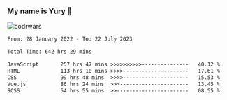 ### My name is Yury 👋 
![codrwars](https://www.codewars.com/users/litury/badges/micro) 


<!--START_SECTION:waka-->

```txt
From: 28 January 2022 - To: 22 July 2023

Total Time: 642 hrs 29 mins

JavaScript       257 hrs 47 mins >>>>>>>>>>---------------   40.12 %
HTML             113 hrs 10 mins >>>>---------------------   17.61 %
CSS              99 hrs 48 mins  >>>>---------------------   15.53 %
Vue.js           86 hrs 24 mins  >>>----------------------   13.45 %
SCSS             54 hrs 55 mins  >>-----------------------   08.55 %
```

<!--END_SECTION:waka-->

